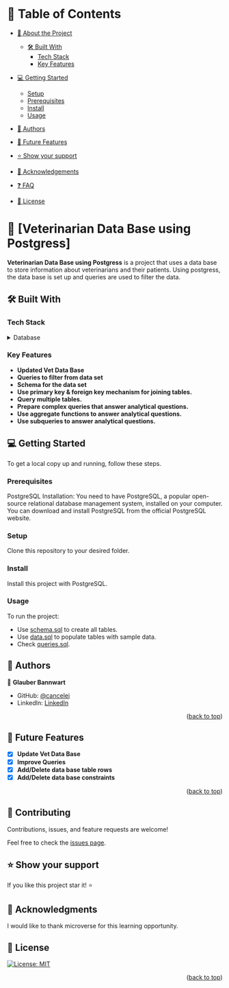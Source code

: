 <a name="readme-top"></a>

<!--
HOW TO USE:
This is an example of how you may give instructions on setting up your project locally.

Modify this file to match your project and remove sections that don't apply.

REQUIRED SECTIONS:
- Table of Contents
- About the Project
  - Built With
  - Live Demo
- Getting Started
- Authors
- Future Features
- Contributing
- Show your support
- Acknowledgements
- License

After you're finished please remove all the comments and instructions!
-->

<!-- TABLE OF CONTENTS -->

# 📗 Table of Contents

- [📖 About the Project](#about-project)

  - [🛠 Built With](#built-with)
    - [Tech Stack](#tech-stack)
    - [Key Features](#key-features)

- [💻 Getting Started](#getting-started)

  - [Setup](#setup)
  - [Prerequisites](#prerequisites)
  - [Install](#install)
  - [Usage](#usage)

- [👥 Authors](#authors)
- [🔭 Future Features](#future-features)
- [⭐️ Show your support](#support)
- [🙏 Acknowledgements](#acknowledgements)
- [❓ FAQ](#faq)
- [📝 License](#license)

<!-- PROJECT DESCRIPTION -->

# 📖 [Veterinarian Data Base using Postgress] <a name="about-project"></a>

**Veterinarian Data Base using Postgress** is a project that uses a data base to store information about veterinarians and their patients. Using postgress, the data base is set up and queries are used to filter the data.

## 🛠 Built With <a name="built-with"></a>

### Tech Stack <a name="tech-stack"></a>

<details>
<summary>Database</summary>
  <ul>
    <li><a href="https://www.postgresql.org/">PostgreSQL</a></li>
  </ul>
</details>

### Key Features <a name="key-features"></a>

- **Updated Vet Data Base**
- **Queries to filter from data set**
- **Schema for the data set**
- **Use primary key & foreign key mechanism for joining tables.**
- **Query multiple tables.**
- **Prepare complex queries that answer analytical questions.**
- **Use aggregate functions to answer analytical questions.**
- **Use subqueries to answer analytical questions.**

<!-- GETTING STARTED -->

## 💻 Getting Started <a name="getting-started"></a>

To get a local copy up and running, follow these steps.

### Prerequisites

PostgreSQL Installation: You need to have PostgreSQL, a popular open-source relational database management system, installed on your computer. You can download and install PostgreSQL from the official PostgreSQL website.

### Setup

Clone this repository to your desired folder.

### Install

Install this project with PostgreSQL.

### Usage

To run the project:

- Use [schema.sql](./schema.sql) to create all tables.
- Use [data.sql](./data.sql) to populate tables with sample data.
- Check [queries.sql](./queries.sql).

## 👥 Authors <a name="authors"></a>

👤 **Glauber Bannwart**

- GitHub: [@cancelei](https://github.com/cancelei)
- LinkedIn: [LinkedIn](https://linkedin.com/in/linkedinhandle)

<p align="right">(<a href="#readme-top">back to top</a>)</p>

<!-- FUTURE FEATURES -->

## 🔭 Future Features <a name="future-features"></a>

- [X] **Update Vet Data Base**
- [X] **Improve Queries**
- [X] **Add/Delete data base table rows**
- [X] **Add/Delete data base constraints**

<p align="right">(<a href="#readme-top">back to top</a>)</p>

<!-- CONTRIBUTING -->

## 🤝 Contributing <a name="contributing"></a>

Contributions, issues, and feature requests are welcome!

Feel free to check the [issues page](../../issues/).

## ⭐️ Show your support <a name="support"></a>

If you like this project star it! ⭐️

## 🙏 Acknowledgments <a name="acknowledgements"></a>

I would like to thank microverse for this learning opportunity.

## 📝 License <a name="license"></a>

[![License: MIT](https://img.shields.io/badge/License-MIT-yellow.svg)](LICENSE.md)

<p align="right">(<a href="#readme-top">back to top</a>)</p>
